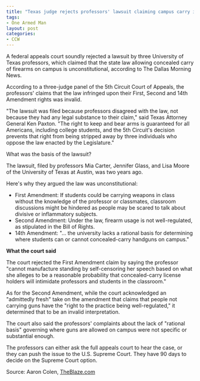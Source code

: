 ```yaml
---
title: "Texas judge rejects professors' lawsuit claiming campus carry is unconstitutional"
tags:
- One Armed Man
layout: post
categories:
- CCW
---
```


A federal appeals court soundly rejected a lawsuit by three University of Texas professors, which claimed that the state law allowing concealed carry of firearms on campus is unconstitutional, according to The Dallas Morning News.

According to a three-judge panel of the 5th Circuit Court of Appeals, the professors' claims that the law infringed upon their First, Second and 14th Amendment rights was invalid.

"The lawsuit was filed because professors disagreed with the law, not because they had any legal substance to their claim," said Texas Attorney General Ken Paxton. "The right to keep and bear arms is guaranteed for all Americans, including college students, and the 5th Circuit's decision prevents that right from being stripped away by three individuals who oppose the law enacted by the Legislature."

What was the basis of the lawsuit?

The lawsuit, filed by professors Mia Carter, Jennifer Glass, and Lisa Moore of the University of Texas at Austin, was two years ago.

Here's why they argued the law was unconstitutional:

- First Amendment: If students could be carrying weapons in class without the knowledge of the professor or classmates, classroom discussions might be hindered as people may be scared to talk about divisive or inflammatory subjects.
- Second Amendment: Under the law, firearm usage is not well-regulated, as stipulated in the Bill of Rights.
- 14th Amendment: "... the university lacks a rational basis for determining where students can or cannot concealed-carry handguns on campus."

**What the court said**

The court rejected the First Amendment claim by saying the professor "cannot manufacture standing by self-censoring her speech based on what she alleges to be a reasonable probability that concealed-carry license holders will intimidate professors and students in the classroom."

As for the Second Amendment, while the court acknowledged an "admittedly fresh" take on the amendment that claims that people not carrying guns have the "right to the practice being well-regulated," it determined that to be an invalid interpretation.

The court also said the professors' complaints about the lack of "rational basis" governing where guns are allowed on campus were not specific or substantial enough.

The professors can either ask the full appeals court to hear the case, or they can push the issue to the U.S. Supreme Court. They have 90 days to decide on the Supreme Court option.

Source: Aaron Colen, [TheBlaze.com](https://www.theblaze.com/news/2018/08/17/texas-judge-rejects-professors-lawsuit-claiming-campus-carry-is-unconstitutional)